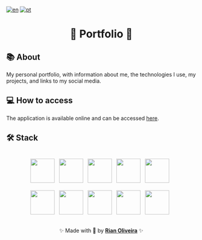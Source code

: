 <br />

[![en](https://img.shields.io/badge/lang-en_us-red.svg)](https://github.com/riandeoliveira/Portfolio/blob/main/README.md)
[![pt](https://img.shields.io/badge/lang-pt_br-blue.svg)](https://github.com/riandeoliveira/Portfolio/blob/main/README.pt-br.md)

<div align="center">
  <h1>🚀 Portfolio 🚀</h1>
</div>

## 📚 About

My personal portfolio, with information about me, the technologies I use, my projects, and links to my social media.

## 💻 How to access

The application is available online and can be accessed [here]().

## 🛠️ Stack

<br />

<div align="center">
  <img src="https://skillicons.dev/icons?i=html" width="64" /> &nbsp;
  <img src="https://skillicons.dev/icons?i=css" width="64" /> &nbsp;
  <img src="https://skillicons.dev/icons?i=js" width="64" /> &nbsp;
  <img src="https://skillicons.dev/icons?i=react" width="64" /> &nbsp;
  <img src="https://skillicons.dev/icons?i=vite" width="64" /> &nbsp;
  <br />
  <br />
  <img src="https://skillicons.dev/icons?i=pnpm" width="64" /> &nbsp;
  <img src="https://skillicons.dev/icons?i=tailwind" width="64" /> &nbsp;
  <img src="https://skillicons.dev/icons?i=ts" width="64" /> &nbsp;
  <img src="https://skillicons.dev/icons?i=cypress" width="64" /> &nbsp;
  <img src="https://skillicons.dev/icons?i=vitest" width="64" /> &nbsp;
</div>

<br />

<p align="center">
  ✨ Made with 💙 by <a href="https://github.com/riandeoliveira"><strong>Rian Oliveira</strong></a> ✨
</p>
